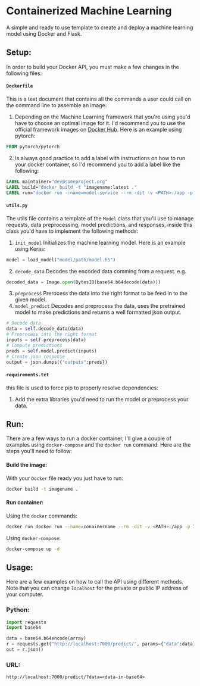 # Containerized Machine Learning
A simple and ready to use template to create and deploy a machine learning model using Docker and Flask.

## Setup:

In order to build your Docker API, you must make a few changes in the following files:
#### `Dockerfile` 
This is a text document that contains all the commands a user could call on the command line to assemble an image: 
  1. Depending on the Machine Learning framework that you're using you'd have to choose an optimal image for it. I'd recommend you to use the official framework images on [Docker Hub](https://hub.docker.com/). Here is an example using pytorch:
  ```dockerfile
  FROM pytorch/pytorch 
  ```
  2. Is always good practice to add a label with instructions on how to run your docker container, so I'd recommend you to add a label like the following:
  ```dockerfile
  LABEL maintainer="dev@someproject.org"
  LABEL build="docker build -t "imagename:latest ."
  LABEL run="docker run --name=model-service --rm -dit -v <PATH>:/app -p 7001:7000 modelimage:latest"
  ```

#### `utils.py` 
The utils file contains a template of the `Model` class that you'll use to manage requests, data preprocessing, model predictions, and responses, inside this class you'd have to implement the following methods:
  1. `init_model` Initializes the machine learning model. Here is an example using Keras:
  ```python
  model = load_model("model/path/model.h5")
  ```
  2. `decode_data` Decodes the encoded data comming from a request. e.g.
  ```python
  decoded_data = Image.open(BytesIO(base64.b64decode(data)))
  ```
  3. `preprocess` Prerocess the data into the right format to be feed in to the given model.
  4. `model_predict` Decodes and preprocess the data, uses the pretrained model to make predictions and returns a well formatted json output.
  ```python
  # Decode data
  data = self.decode_data(data)
  # Preprocess into the right format
  inputs = self.preprocess(data)
  # Compute predictions
  preds = self.model.predict(inputs)
  # Create json response
  output = json.dumps({"outputs":preds})
  ```

#### `requirements.txt` 
this file is used to force pip to properly resolve dependencies:
  1. Add the extra libraries you'd need to run the model or preprocess your data.

## Run:

There are a few ways to run a docker container, I'll give a couple of examples using `docker-compose` and the `docker run` command. Here are the steps you'll need to follow:

#### Build the image:
With your `Docker` file ready you just have to run:
```bash
docker build -t imagename .
```

#### Run container:
Using the `docker` commands:
```bash
docker run docker run --name=conainername --rm -dit -v <PATH>:/app -p 7001:7000 imagename
```
Using `docker-compose`:
```bash
docker-compose up -d
```

## Usage:
Here are a few examples on how to call the API using different methods. Note that you can change `localhost` for the private or public IP address of your computer.

### Python:
```python
import requests
import base64

data = base64.b64encode(array)
r = requests.get("http://localhost:7000/predict/", params={"data":data})
out = r.json()
```

### URL:
```
http://localhost:7000/predict/?data=<data-in-base64>
```
